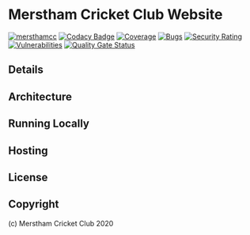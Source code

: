 # Merstham Cricket Club Website

[![mersthamcc](https://circleci.com/bb/mersthamcc/website.svg?style=shield&circle-token=ffc1935bf7fd794b8bf664a5d9dc02b32ee199b4)](https://app.circleci.com/pipelines/bb/mersthamcc/website)
[![Codacy Badge](https://app.codacy.com/project/badge/Grade/be0bb27aec23423784db3eb2cf071458)](https://www.codacy.com/bb/mersthamcc/website/dashboard?utm_source=chris_clayson@bitbucket.org&amp;utm_medium=referral&amp;utm_content=mersthamcc/website&amp;utm_campaign=Badge_Grade)
[![Coverage](https://sonarcloud.io/api/project_badges/measure?project=mersthamcc_website&metric=coverage)](https://sonarcloud.io/dashboard?id=mersthamcc_website)
[![Bugs](https://sonarcloud.io/api/project_badges/measure?project=mersthamcc_website&metric=bugs)](https://sonarcloud.io/dashboard?id=mersthamcc_website)
[![Security Rating](https://sonarcloud.io/api/project_badges/measure?project=mersthamcc_website&metric=security_rating)](https://sonarcloud.io/dashboard?id=mersthamcc_website)
[![Vulnerabilities](https://sonarcloud.io/api/project_badges/measure?project=mersthamcc_website&metric=vulnerabilities)](https://sonarcloud.io/dashboard?id=mersthamcc_website)
[![Quality Gate Status](https://sonarcloud.io/api/project_badges/measure?project=mersthamcc_website&metric=alert_status)](https://sonarcloud.io/dashboard?id=mersthamcc_website)

## Details

## Architecture

## Running Locally

## Hosting

## License

## Copyright

(c) Merstham Cricket Club 2020